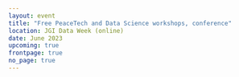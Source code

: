 ```yaml
---
layout: event
title: "Free PeaceTech and Data Science workshops, conference"
location: JGI Data Week (online)
date: June 2023
upcoming: true
frontpage: true
no_page: true
---
```

